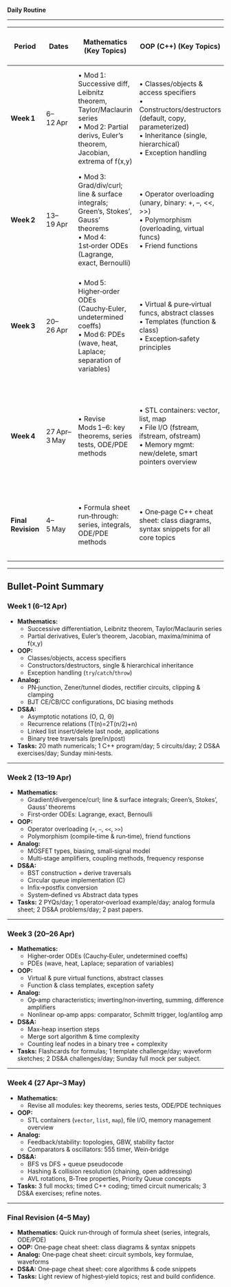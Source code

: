 **Daily Routine** 

---

| Period            | Dates            | Mathematics (Key Topics)                                                                                                                                       | OOP (C++) (Key Topics)                                                                                                                             | Analog Electronics (Key Topics)                                                                                                                                  | Data Structures & Algorithms (Key Topics)                                                                                                         | Goals & Tasks                                             |
|-------------------|------------------|-----------------------------------------------------------------------------------------------------------------------------------------------------------------|------------------------------------------------------------------------------------------------------------------------------------------------------|------------------------------------------------------------------------------------------------------------------------------------------------------------------|-----------------------------------------------------------------------------------------------------------------------------------------------------|------------------------------------------------------------|
| **Week 1**        | 6–12 Apr         | • Mod 1: Successive diff, Leibnitz theorem, Taylor/Maclaurin series<br>• Mod 2: Partial derivs, Euler’s theorem, Jacobian, extrema of f(x,y)                     | • Classes/objects & access specifiers<br>• Constructors/destructors (default, copy, parameterized)<br>• Inheritance (single, hierarchical)<br>• Exception handling | • Mod 1: PN‑junction, Zener/tunnel diodes, rectifier, clipping & clamping<br>• Mod 2: BJT (CE/CB/CC), DC biasing methods                                        | • Asymptotic notations (O, Ω, Θ)<br>• Recurrences: T(n)=2T(n/2)+n<br>• Linked list: delete/add last node, applications<br>• Tree traversals (pre/in/post) | • 20 numericals (Math)<br>• 1 C++ mini‑program/day<br>• 5 circuit diagrams/day<br>• 2 DS&A exercises/day<br>• Sunday mini‑tests              |
| **Week 2**        | 13–19 Apr        | • Mod 3: Grad/div/curl; line & surface integrals; Green’s, Stokes’, Gauss’ theorems<br>• Mod 4: 1st‑order ODEs (Lagrange, exact, Bernoulli)                       | • Operator overloading (unary, binary: +, –, <<, >>)<br>• Polymorphism (overloading, virtual funcs)<br>• Friend functions                              | • Mod 3: MOSFET types, biasing, small‑signal model<br>• Mod 4: Multi‑stage amps, coupling, frequency response                                                     | • BST construction from preorder + derive other traversals<br>• Circular queue (C code insert/delete)<br>• Infix→postfix conversion<br>• ADT vs SDT | • 2 PYQs/day (Math)<br>• 1 operator‑overload example/day<br>• Formula sheet (Analog)<br>• 2 DS&A problems/day<br>• 2 previous‑year papers    |
| **Week 3**        | 20–26 Apr        | • Mod 5: Higher‑order ODEs (Cauchy‑Euler, undetermined coeffs)<br>• Mod 6: PDEs (wave, heat, Laplace; separation of variables)                                   | • Virtual & pure‑virtual funcs, abstract classes<br>• Templates (function & class)<br>• Exception‑safety principles                                     | • Mod 5: Op‑amp: characteristics, inverting/non‑inverting, summing/difference amps<br>• Mod 6: Nonlinear apps: comparator, Schmitt trigger, log/antilog amp         | • Max‑heap insertion step‑by‑step<br>• Merge sort algorithm & complexity<br>• Count leaf nodes in BT + complexity                                      | • Flashcards (Math formulas + theorems)<br>• 1 template coding challenge/day<br>• Waveform sketches (Analog)<br>• 2 DS&A challenges/day<br>• Sunday full mock per subject |
| **Week 4**        | 27 Apr–3 May     | • Revise Mods 1–6: key theorems, series tests, ODE/PDE methods                                                                                                   | • STL containers: vector, list, map<br>• File I/O (fstream, ifstream, ofstream)<br>• Memory mgmt: new/delete, smart pointers overview                  | • Feedback & stability: topologies, GBW product, stability factor<br>• Comparators & oscillators: 555 timer, Wein‑bridge                                        | • BFS vs DFS + queue implementation pseudocode<br>• Hashing: collision (chaining, open addressing)<br>• AVL rotations, B‑Tree, Priority Queue concepts      | • 3 full‑length mocks<br>• Timed C++ coding questions<br>• Timed circuit numericals<br>• 3 DS&A timed exercises<br>• Review & refine notes         |
| **Final Revision**| 4–5 May          | • Formula sheet run‑through: series, integrals, ODE/PDE methods                                                                                                   | • One‑page C++ cheat sheet: class diagrams, syntax snippets for all core topics                                                                       | • One‑page Analog cheat sheet: symbols, key formulae, waveform sketches                                                                                          | • One‑page DS&A cheat sheet: algorithms, code snippets for traversals, sorting, hashing, trees                                                          | • Light review of only highest‑yield topics<br>• Rest, sleep well, confidence boost            |

---

## Bullet‑Point Summary

### **Week 1 (6–12 Apr)**
- **Mathematics:**  
  - Successive differentiation, Leibnitz theorem, Taylor/Maclaurin series  
  - Partial derivatives, Euler’s theorem, Jacobian, maxima/minima of f(x,y)  
- **OOP:**  
  - Classes/objects, access specifiers  
  - Constructors/destructors, single & hierarchical inheritance  
  - Exception handling (`try`/`catch`/`throw`)  
- **Analog:**  
  - PN‑junction, Zener/tunnel diodes, rectifier circuits, clipping & clamping  
  - BJT CE/CB/CC configurations, DC biasing methods  
- **DS&A:**  
  - Asymptotic notations (O, Ω, Θ)  
  - Recurrence relations (T(n)=2T(n/2)+n)  
  - Linked list insert/delete last node, applications  
  - Binary tree traversals (pre/in/post)  
- **Tasks:** 20 math numericals; 1 C++ program/day; 5 circuits/day; 2 DS&A exercises/day; Sunday mini‑tests.

---

### **Week 2 (13–19 Apr)**
- **Mathematics:**  
  - Gradient/divergence/curl; line & surface integrals; Green’s, Stokes’, Gauss’ theorems  
  - First‑order ODEs: Lagrange, exact, Bernoulli  
- **OOP:**  
  - Operator overloading (`+`, `–`, `<<`, `>>`)  
  - Polymorphism (compile‑time & run‑time), friend functions  
- **Analog:**  
  - MOSFET types, biasing, small‑signal model  
  - Multi‑stage amplifiers, coupling methods, frequency response  
- **DS&A:**  
  - BST construction + derive traversals  
  - Circular queue implementation (C)  
  - Infix→postfix conversion  
  - System‑defined vs Abstract data types  
- **Tasks:** 2 PYQs/day; 1 operator‑overload example/day; analog formula sheet; 2 DS&A problems/day; 2 past papers.

---

### **Week 3 (20–26 Apr)**
- **Mathematics:**  
  - Higher‑order ODEs (Cauchy‑Euler, undetermined coeffs)  
  - PDEs (wave, heat, Laplace; separation of variables)  
- **OOP:**  
  - Virtual & pure virtual functions, abstract classes  
  - Function & class templates, exception safety  
- **Analog:**  
  - Op‑amp characteristics; inverting/non‑inverting, summing, difference amplifiers  
  - Nonlinear op‑amp apps: comparator, Schmitt trigger, log/antilog amp  
- **DS&A:**  
  - Max‑heap insertion steps  
  - Merge sort algorithm & time complexity  
  - Counting leaf nodes in a binary tree + complexity  
- **Tasks:** Flashcards for formulas; 1 template challenge/day; waveform sketches; 2 DS&A challenges/day; Sunday full mock per subject.

---

### **Week 4 (27 Apr–3 May)**
- **Mathematics:**  
  - Revise all modules: key theorems, series tests, ODE/PDE techniques  
- **OOP:**  
  - STL containers (`vector`, `list`, `map`), file I/O, memory management overview  
- **Analog:**  
  - Feedback/stability: topologies, GBW, stability factor  
  - Comparators & oscillators: 555 timer, Wein‑bridge  
- **DS&A:**  
  - BFS vs DFS + queue pseudocode  
  - Hashing & collision resolution (chaining, open addressing)  
  - AVL rotations, B‑Tree properties, Priority Queue concepts  
- **Tasks:** 3 full mocks; timed C++ coding; timed circuit numericals; 3 DS&A exercises; refine notes.

---

### **Final Revision (4–5 May)**
- **Mathematics:** Quick run‑through of formula sheet (series, integrals, ODE/PDE)  
- **OOP:** One‑page cheat sheet: class diagrams & syntax snippets  
- **Analog:** One‑page cheat sheet: circuit symbols, key formulae, waveforms  
- **DS&A:** One‑page cheat sheet: core algorithms & code snippets  
- **Tasks:** Light review of highest‑yield topics; rest and build confidence.
